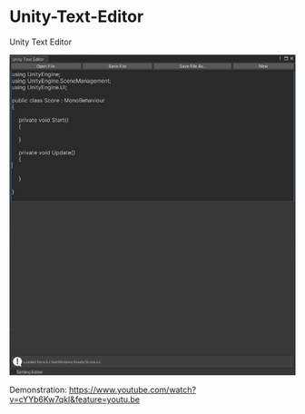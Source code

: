 # Unity-Text-Editor
Unity Text Editor

![](image/edit.jpg?raw=false)

Demonstration: https://www.youtube.com/watch?v=cYYb6Kw7qkI&feature=youtu.be
